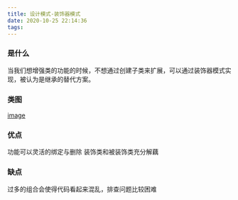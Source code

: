 ```yaml
---
title: 设计模式-装饰器模式
date: 2020-10-25 22:14:36
tags:
---
```

### 是什么
当我们想增强类的功能的时候，不想通过创建子类来扩展，可以通过装饰器模式实现，被认为是继承的替代方案。
### 类图
[image][1]
### 优点
功能可以灵活的绑定与删除
装饰类和被装饰类充分解藕
### 缺点
过多的组合会使得代码看起来混乱，排查问题比较困难

[1]:	https://www.runoob.com/wp-content/uploads/2014/08/20201015-decorator.svg